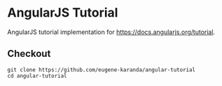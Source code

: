 # AngularJS Tutorial

AngularJS tutorial implementation for https://docs.angularjs.org/tutorial. 

## Checkout

    git clone https://github.com/eugene-karanda/angular-tutorial
    cd angular-tutorial
